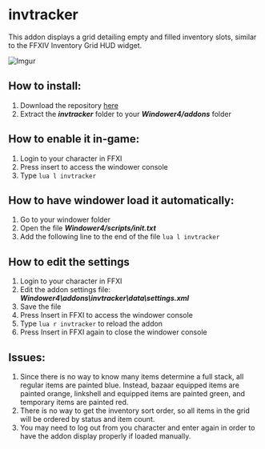 # invtracker
This addon displays a grid detailing empty and filled inventory slots, similar to the FFXIV Inventory Grid HUD widget.

![Imgur](https://i.imgur.com/PgiMxRZ.png)

## How to install:
1. Download the repository [here](https://github.com/azamorapl/Lua/archive/personal.zip)
2. Extract the **_invtracker_** folder to your **_Windower4/addons_** folder

## How to enable it in-game:
1. Login to your character in FFXI
2. Press insert to access the windower console
3. Type ``` lua l invtracker ```

## How to have windower load it automatically:
1. Go to your windower folder
2. Open the file **_Windower4/scripts/init.txt_**
3. Add the following line to the end of the file ``` lua l invtracker ```

## How to edit the settings
1. Login to your character in FFXI
2. Edit the addon settings file: **_Windower4\addons\invtracker\data\settings.xml_**
3. Save the file
4. Press Insert in FFXI to access the windower console
5. Type ``` lua r invtracker ``` to reload the addon
6. Press Insert in FFXI again to close the windower console

## Issues:
1. Since there is no way to know many items determine a full stack, all regular items are painted blue. Instead, bazaar equipped items are painted orange, linkshell and equipped items are painted green, and temporary items are painted red.
2. There is no way to get the inventory sort order, so all items in the grid will be ordered by status and item count.
3. You may need to log out from you character and enter again in order to have the addon display properly if loaded manually.
